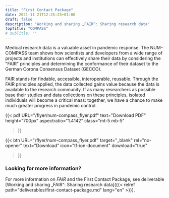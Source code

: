 ```yaml
---
title: "First Contact Package"
date: 2021-11-21T12:25:23+01:00
draft: false
description: "Working and sharing „FAIR“: Sharing research data"
topTitle: "COMPASS"
# subTitle: ""
---
```


Medical research data is a valuable asset in pandemic response. The NUM-COMPASS team shows how scientists and developers from a wide range of projects and institutions can effectively share their data by considering the "FAIR" principles and determining the conformance of their dataset to the German Corona Consensus Dataset (GECCO). 

FAIR stands for findable, accessible, interoperable, reusable. Through the FAIR principles applied, the data collected gains value because the data is available to the research community. If as many researchers as possible base their studies and data collections on these principles, isolated individuals will become a critical mass: together, we have a chance to make much greater progress in pandemic control.

{{< pdf
    URL="/flyer/num-compass_flyer.pdf"
    text="Download PDF"
    height="700px"
    aspectratio="1.4142"
    class="mt-5 mb-5"
>}}


{{< btn
        URL="/flyer/num-compass_flyer.pdf"
        target="_blank"
        rel="no-opener"
        text="Download"
        icon="tf-ion-document"
        download="true"
>}}


### Looking for more information?

For more information on *FAIR* and the First Contact Package, see deliverable [Working and sharing „FAIR“: Sharing research data]({{< relref path="deliverables/first-contact-package.md" lang="en" >}}).
